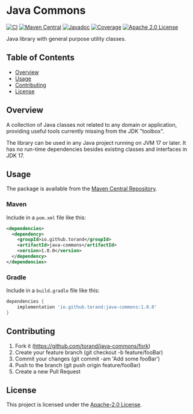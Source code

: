 Java Commons
============

[![CI](https://github.com/torand/java-commons/actions/workflows/continuous-integration.yml/badge.svg)](https://github.com/torand/java-commons/actions/workflows/continuous-integration.yml)
[![Maven Central](https://img.shields.io/maven-central/v/io.github.torand/java-commons.svg?label=maven%20central)](https://central.sonatype.com/artifact/io.github.torand/java-commons)
[![Javadoc](https://img.shields.io/badge/javadoc-online-green)](https://torand.github.io/java-commons/apidocs/)
[![Coverage](https://coveralls.io/repos/github/torand/java-commons/badge.svg?branch=main)](https://coveralls.io/github/torand/java-commons?branch=main)
[![Apache 2.0 License](https://img.shields.io/badge/license-Apache%202.0-orange)](LICENSE)

Java library with general purpose utility classes.

## Table of Contents

- [Overview](#overview)
- [Usage](#usage)
- [Contributing](#contributing)
- [License](#license)

## Overview

A collection of Java classes not related to any domain or application, providing useful tools currently missing from the JDK "toolbox".

The library can be used in any Java project running on JVM 17 or later. It has no run-time dependencies besides existing classes and interfaces in JDK 17.

## Usage

The package is available from the [Maven Central Repository](https://central.sonatype.com/artifact/io.github.torand/java-commons).

### Maven

Include in a ```pom.xml``` file like this:

```xml
<dependencies>
  <dependency>
    <groupId>io.github.torand</groupId>
    <artifactId>java-commons</artifactId>
    <version>1.0.0</version>
  </dependency>
</dependencies>
```

### Gradle

Include in a ```build.gradle``` file like this:

```groovy
dependencies {
    implementation 'io.github.torand:java-commons:1.0.0'
}
```

## Contributing

1. Fork it (https://github.com/torand/java-commons/fork)
2. Create your feature branch (git checkout -b feature/fooBar)
3. Commit your changes (git commit -am 'Add some fooBar')
4. Push to the branch (git push origin feature/fooBar)
5. Create a new Pull Request

## License

This project is licensed under the [Apache-2.0 License](LICENSE).
